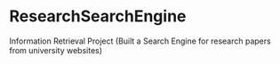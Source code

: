 # ResearchSearchEngine
Information Retrieval Project (Built a Search Engine for research papers from university websites)